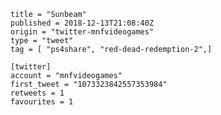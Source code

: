 ```
title = "Sunbeam"
published = 2018-12-13T21:08:40Z
origin = "twitter-mnfvideogames"
type = "tweet"
tag = [ "ps4share", "red-dead-redemption-2",]

[twitter]
account = "mnfvideogames"
first_tweet = "1073323842557353984"
retweets = 1
favourites = 1
```

<p class='image'><img src='https://mnf.m17s.net/2018/12/13/DuU2WHMW0AMOzRj.jpg' alt=''></p>

